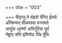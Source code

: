 +++
title = "003"

+++
मे꣡द्यन्तु ते व꣡ह्नयो ये꣡भिर् ई꣡यसे  
अ꣡रिषण्यन् वीळयस्वा वनस्पते  
आयू꣡या ध्ŕ̥ष्णो अभिगू꣡रिया तुवं꣡  
नेष्ट्रा꣡त् सो꣡मं द्रविणोदः पि꣡ब र्तु꣡भिः  
